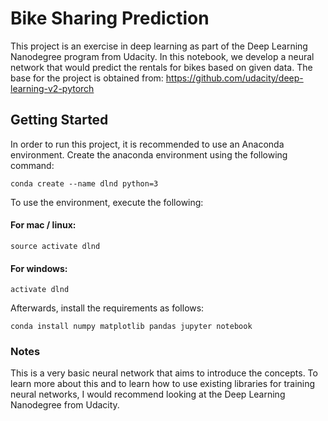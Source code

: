 # Bike Sharing Prediction

This project is an exercise in deep learning as part of the Deep Learning Nanodegree program from Udacity. In this notebook, we develop a neural network that would predict the rentals for bikes based on given data. The base for the project is obtained from: https://github.com/udacity/deep-learning-v2-pytorch

## Getting Started

In order to run this project, it is recommended to use an Anaconda environment. Create the anaconda environment using the following command:

```
conda create --name dlnd python=3
```

To use the environment, execute the following:

#### For mac / linux:

```
source activate dlnd
```

#### For windows:

```
activate dlnd
```

Afterwards, install the requirements as follows:

```
conda install numpy matplotlib pandas jupyter notebook
```

### Notes

This is a very basic neural network that aims to introduce the concepts. To learn more about this and to learn how to use existing libraries for training neural networks, I would recommend looking at the Deep Learning Nanodegree from Udacity.
